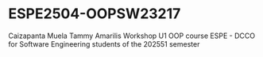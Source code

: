 # ESPE2504-OOPSW23217
Caizapanta Muela Tammy Amarilis Workshop U1 OOP course ESPE - DCCO for Software Engineering students of the 202551 semester
